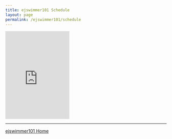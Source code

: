 ```yaml
---
title: ejswimmer101 Schedule
layout: page
permalink: /ejswimmer101/schedule
---
```

<embed src="https://www.bradykondek.ga/documents/ej-schedule.pdf" width="200" height="275">
<br>
<hr>
<a href="https://www.bradykondek.ga/ejswimmer101">ejswimmer101 Home</a>
